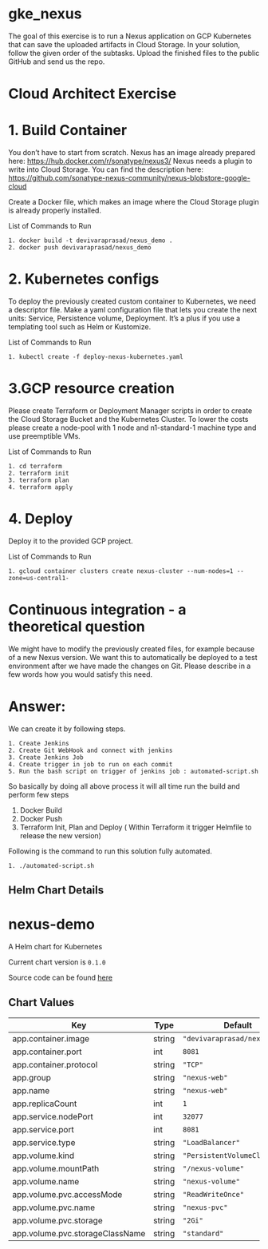 # gke_nexus
The goal of this exercise is to run a Nexus application on GCP Kubernetes that can save the uploaded artifacts in Cloud Storage. In your solution, follow the given order of the subtasks. Upload the finished files to the public GitHub and send us the repo. 


# Cloud Architect Exercise

# 1. Build Container

You don’t have to start from scratch. Nexus has an image already prepared here: https://hub.docker.com/r/sonatype/nexus3/
Nexus needs a plugin to write into Cloud Storage. You can find the description here: https://github.com/sonatype-nexus-community/nexus-blobstore-google-cloud

Create a Docker file, which makes an image where the Cloud Storage plugin is already properly installed. 

List of Commands to Run 

```
1. docker build -t devivaraprasad/nexus_demo .
2. docker push devivaraprasad/nexus_demo
```

# 2. Kubernetes configs

To deploy the previously created custom container to Kubernetes, we need a descriptor file. Make a yaml configuration file that lets you create the next units: Service, Persistence volume, Deployment. It’s a plus if you use a templating tool such as Helm or Kustomize.

List of Commands to Run 

```
1. kubectl create -f deploy-nexus-kubernetes.yaml
```

# 3.GCP resource creation
Please create Terraform or Deployment Manager scripts in order to create the Cloud Storage Bucket and the Kubernetes Cluster. To lower the costs please create a node-pool with 1 node and n1-standard-1 machine type and use preemptible VMs.

List of Commands to Run 

```
1. cd terraform
2. terraform init
3. terraform plan
4. terraform apply 
```

# 4. Deploy
  Deploy it to the provided GCP project. 

  List of Commands to Run 
  ```
  1. gcloud container clusters create nexus-cluster --num-nodes=1 --zone=us-central1-
  ```



# Continuous integration - a theoretical question
We might have to modify the previously created files, for example because of a new Nexus version. We want this to automatically be deployed to a test environment after we have made the changes on Git. 
Please describe in a few words how you would satisfy this need. 

# Answer:
We can create it by following steps.
```
1. Create Jenkins
2. Create Git WebHook and connect with jenkins
3. Create Jenkins Job 
4. Create trigger in job to run on each commit
5. Run the bash script on trigger of jenkins job : automated-script.sh
```
So basically by doing all above process it will all time run the build and perform few steps
1. Docker Build
2. Docker Push
3. Terraform Init, Plan and Deploy ( Within Terraform it trigger Helmfile to release the new version)

Following is the command to run this solution fully automated.
```
1. ./automated-script.sh
```

## Helm Chart Details

nexus-demo
==========
A Helm chart for Kubernetes

Current chart version is `0.1.0`

Source code can be found [here](https://github.com/devivaraprasad901/devivaraprasad_nexus_GCP_demo.git)



## Chart Values

| Key | Type | Default | Description |
|-----|------|---------|-------------|
| app.container.image | string | `"devivaraprasad/nexus_demo"` |  |
| app.container.port | int | `8081` |  |
| app.container.protocol | string | `"TCP"` |  |
| app.group | string | `"nexus-web"` |  |
| app.name | string | `"nexus-web"` |  |
| app.replicaCount | int | `1` |  |
| app.service.nodePort | int | `32077` |  |
| app.service.port | int | `8081` |  |
| app.service.type | string | `"LoadBalancer"` |  |
| app.volume.kind | string | `"PersistentVolumeClaim"` |  |
| app.volume.mountPath | string | `"/nexus-volume"` |  |
| app.volume.name | string | `"nexus-volume"` |  |
| app.volume.pvc.accessMode | string | `"ReadWriteOnce"` |  |
| app.volume.pvc.name | string | `"nexus-pvc"` |  |
| app.volume.pvc.storage | string | `"2Gi"` |  |
| app.volume.pvc.storageClassName | string | `"standard"` |  |
